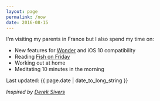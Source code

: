 ```yaml
---
layout: page
permalink: /now
date: 2016-08-15
---
```


I'm visiting my parents in France but I also spend my time on:

- New features for [Wonder](/wonder) and iOS 10 compatibility
- Reading [Fish on Friday](https://www.amazon.com/Fish-Friday-Feasting-Fasting-Discovery/dp/B000MR8TH2?tag=jonathanthiry-20)
- Working out at home
- Meditating 10 minutes in the morning

Last updated: {{ page.date | date_to_long_string }}

*Inspired by [Derek Sivers](https://sivers.org/nowff)*
